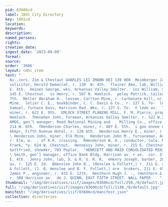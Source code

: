 ```yaml
---
pid: 03606cd
label: 1891 City Directory
key: 1891cd
location: 
keywords: 
description: 
named_persons: 
rights: 
creation_date: 
ingest_date: '2023-08-09'
format: 
source: 
order: '3606'
layout: cmhc_item
text: "                                                                                       sr
  Av.,cors. Zim & Chestaut GHARLES LEI ZMANN HEI 139 HEN  Meimberger Jacob U., advt.
  solicitor, Herald Democrat, r. 130  W: 4th.  fleiner Abe, lab, William Irvine, 127
  E. 4th.  Heines George, wks. Arkansas Valley Smelter.  inz William, miner, bds.
  145 E. Chestnut.  ss Henry, r. 507 N. Hemlock.  peley Patrick, tailor, r. 201 E.
  7th.  Meller Abraham H., lessee, Carlton Mine, r. Carbonate Hill, nr.  _ Wolftone
  Mine.  lelier C. E., bookbinder, C. C. Davis & Co., r. 127 S. To-  ledo av.  Peller
  Samuel, furnace boss, Harrison Red. Wks, r. 127 S. To-  ® ledo av.  listen Andrew,
  miner, r. 622 E. 9th.  EMLOCK STREET PLANING MILL, F. M. Pierce, propr, 910  N.
  Hemlock.  fHenahen John, foreman, Arkansas Valley Smelter, r. 522 W.2d.  MENDERSON
  AMOS, gen’l manager, Reed National Mining and  _ Milling Co., office and residence
  214 W. 6th.  fHenderson Charles, miner, r. 407 E. 5th.  i goo eneee Charles A.,
  bkkpr, Fifth Avenue Hotel, r. 126 6th.  Henderson Henry E., miner, r. 117 E. 7th.
  \ Henderson John, miner, Elk Mine,  Henderson John M., furnaceman, American Smelter,
  r. Elm, w.  . of R.R. crossing.  RHenderson W. H., conductor, Colo. Mid. Ry.  ?Hendricks
  Frank, *y. 624 W. Chestnut.  Hennessy John, miner, r. 215 E. Chestnut.  ‘Hennin
  Gottfried, shoemkr, 703 Poplar.  ‘HENRIETT AND MAID CONSOLIDATED MINING CO., Eben
  \ Smith, gen’] manager, office Bank Bldg, Harrison av. + se.  cor. 5th, mines head
  E. 4th.  Jenry John, lab, D. & R. G. R. R.  eHenry Joseph, barber, 209 Harrison
  av, r. 125 E. 2d.  BHenslee John B., (Henslee & Follett,) r. 211 E. 4th.  Henslee
  & Follett, (J. B. Henslee and B. F. Follett,) ore  brokers, 211 E. 4th.  Hensley
  James P., engineer, r. 431 E. 12th.  Henthorn Hugh J. -, (Henthorn & Gallagher,)
  r. 300 Harrison av.  de J. QUINN, EAST FIFTH STREET. WALL PAPER    "
thumbnail: "/img/derivatives/iiif/images/03606cd/full/250,/0/default.jpg"
full: "/img/derivatives/iiif/images/03606cd/full/1140,/0/default.jpg"
manifest: "/img/derivatives/iiif/03606cd/manifest.json"
collection: directories
---
```

